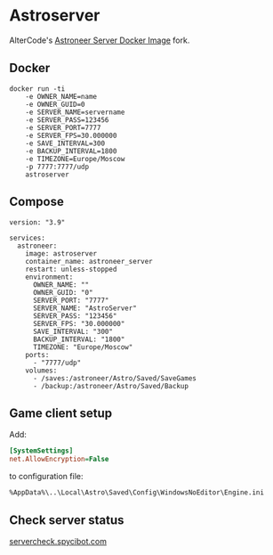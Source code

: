 # Astroserver

AlterCode's [Astroneer Server Docker Image](https://gitlab.com/altercode/astroneer-linux/) fork.

## Docker

```
docker run -ti 
    -e OWNER_NAME=name
    -e OWNER_GUID=0 
    -e SERVER_NAME=servername
    -e SERVER_PASS=123456
    -e SERVER_PORT=7777
    -e SERVER_FPS=30.000000
    -e SAVE_INTERVAL=300
    -e BACKUP_INTERVAL=1800
    -e TIMEZONE=Europe/Moscow
    -p 7777:7777/udp  
    astroserver
```

## Compose

```
version: "3.9"

services:
  astroneer:
    image: astroserver
    container_name: astroneer_server
    restart: unless-stopped
    environment:
      OWNER_NAME: ""
      OWNER_GUID: "0"
      SERVER_PORT: "7777"
      SERVER_NAME: "AstroServer"
      SERVER_PASS: "123456"
      SERVER_FPS: "30.000000"
      SAVE_INTERVAL: "300"
      BACKUP_INTERVAL: "1800"
      TIMEZONE: "Europe/Moscow"
    ports:
      - "7777/udp"
    volumes:
      - /saves:/astroneer/Astro/Saved/SaveGames
      - /backup:/astroneer/Astro/Saved/Backup
```

## Game client setup

Add:

```ini
[SystemSettings]
net.AllowEncryption=False
```
to configuration file:

`%AppData%\..\Local\Astro\Saved\Config\WindowsNoEditor\Engine.ini`

## Check server status

[servercheck.spycibot.com](https://servercheck.spycibot.com/ )
